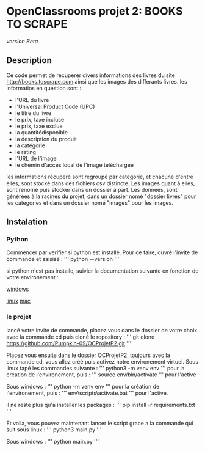 # OpenClassrooms projet 2: BOOKS TO SCRAPE
*version Beta*

## Description
Ce code permet de recuperer divers informations des livres du site http://books.toscrape.com ainsi que les images des differants livres.
les informatios en question sont :
- l'URL du livre
- l'Universal Product Code (UPC)
- le titre du livre
- le prix, taxe incluse
- le prix, taxe exclue
- la quantitédisponible
- la description du produit
- la catégorie
- le rating
- l'URL de l'image
- le chemin d'acces local de l'image téléchargée

les informations récuperé sont regroupé par categorie, et chacune d'entre elles, sont stocké dans des fichiers csv distincte.
Les images quant à elles, sont renomé puis stocker dans un dossier à part.
Les données, sont générées à la racines du projet, dans un dossier nomé "dossier livres" pour les categories et dans un dossier nomé "images" pour les images.

## Instalation
### Python
Commencer par verifier si python est installé. Pour ce faire, ouvré l'invite de commande et saisisé :
'''
python --version
'''

si python n'est pas installe, suivier la documentation suivante en fonction de votre environement :

[windows](https://docs.python.org/fr/3/using/windows.html)

[linux](https://docs.python.org/fr/3/using/unix.html) 
[mac](https://docs.python.org/fr/3/using/mac.html)

### le projet
lancé votre invite de commande, placez vous dans le dossier de votre choix avec la commande cd puis cloné le repository :
'''
git clone https://github.com/Pumpkin-09/OCProjetP2.git 
'''

Placez vous ensuite dans le dossier OCProjetP2, toujours avec la commande cd, vous allez créé puis activez notre environement virtuel. 
Sous linux tapé les commandes suivante :
'''
python3 -m venv env
'''
pour la création de l'environement, puis :
'''
source env/bin/activate
'''
pour l'activé

Sous windows :
'''
python -m venv env
'''
pour la création de l'environement, puis :
'''
env\scripts\activate.bat 
'''
pour l'activé.

il ne reste plus qu'a installer les packages :
'''
pip install -r requirements.txt
'''

Et voila, vous pouvez maintenant lancer le script grace a la commande qui suit
sous linux :
'''
python3 main.py
'''

Sous windows :
'''
python main.py
'''
